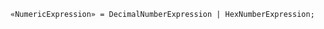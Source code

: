 <!-- This file is generated automatically by infrastructure scripts. Please don't edit by hand. -->

```{ .ebnf .slang-ebnf #NumericExpression }
«NumericExpression» = DecimalNumberExpression | HexNumberExpression;
```
